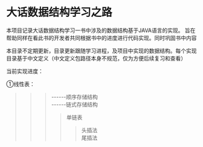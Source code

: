 # 大话数据结构学习之路
本项目记录大话数据结构学习一书中涉及的数据结构基于JAVA语言的实现。
旨在帮助同样在看此书的开发者共同根据书中的进度进行代码实现。同时巩固书中内容

本目录不定期更新，目录更新跟随学习进程，及项目中实现的数据结构。每个实现目录基于中文定义（中文定义包路径本身不规范，仅为方便后续复习和查看）

当前实现进度：

①线性表： 
>>>------顺序存储结构
>>><br>------链式存储结构
>>>>单链表
>>>>>头插法
>>>>><br>尾插法

                                          
